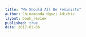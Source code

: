 ```yaml
---
title: "We Should All Be Feminists"
author: Chimamanda Ngozi Adichie
layout: book_review
published: true
date: 2017-02-06
---
```


